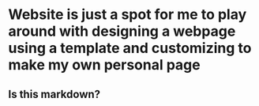 # Website is just a spot for me to play around with designing a webpage using a template and customizing to make my own personal page

## Is this markdown?
